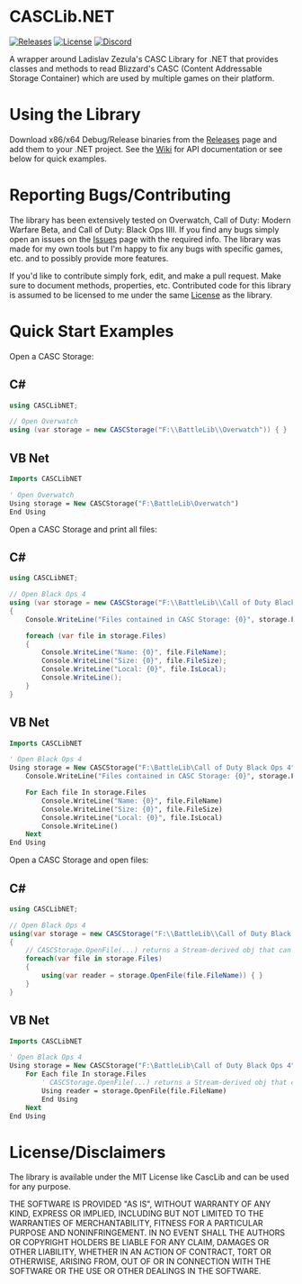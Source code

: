 # CASCLib.NET
[![Releases](https://img.shields.io/github/downloads/Scobalula/CASCLib.NET/total.svg)](https://github.com/Scobalula/Greyhound/releases) [![License](https://img.shields.io/github/license/Scobalula/CASCLib.NET.svg)](https://github.com/Scobalula/Greyhound/blob/master/LICENSE) [![Discord](https://img.shields.io/badge/chat-Discord-blue.svg)](https://discord.gg/fGVpV39)

A wrapper around Ladislav Zezula's CASC Library for .NET that provides classes and methods to read Blizzard's CASC (Content Addressable Storage Container) which are used by multiple games on their platform.

# Using the Library

Download x86/x64 Debug/Release binaries from the [Releases](https://github.com/Scobalula/CASCLib.NET/releases) page and add them to your .NET project. See the [Wiki](https://github.com/Scobalula/CASCLib.NET/wiki) for API documentation or see below for quick examples.

# Reporting Bugs/Contributing

The library has been extensively tested on Overwatch, Call of Duty: Modern Warfare Beta, and Call of Duty: Black Ops IIII. If you find any bugs simply open an issues on the [Issues]() page with the required info. The library was made for my own tools but I'm happy to fix any bugs with specific games, etc. and to possibly provide more features.

If you'd like to contribute simply fork, edit, and make a pull request. Make sure to document methods, properties, etc. Contributed code for this library is assumed to be licensed to me under the same [License](https://github.com/Scobalula/CASCLib.NET/blob/master/LICENSE) as the library.

# Quick Start Examples

Open a CASC Storage:

## C#

```cs
using CASCLibNET;

// Open Overwatch
using (var storage = new CASCStorage("F:\\BattleLib\\Overwatch")) { }
```

## VB Net

```vb
Imports CASCLibNET

' Open Overwatch
Using storage = New CASCStorage("F:\BattleLib\Overwatch")
End Using
```

Open a CASC Storage and print all files:

## C#

```cs
using CASCLibNET;

// Open Black Ops 4
using (var storage = new CASCStorage("F:\\BattleLib\\Call of Duty Black Ops 4"))
{
    Console.WriteLine("Files contained in CASC Storage: {0}", storage.FilePath);

    foreach (var file in storage.Files)
    {
        Console.WriteLine("Name: {0}", file.FileName);
        Console.WriteLine("Size: {0}", file.FileSize);
        Console.WriteLine("Local: {0}", file.IsLocal);
        Console.WriteLine();
    }
}
```

## VB Net

```vb
Imports CASCLibNET

' Open Black Ops 4
Using storage = New CASCStorage("F:\BattleLib\Call of Duty Black Ops 4")
    Console.WriteLine("Files contained in CASC Storage: {0}", storage.FilePath)

    For Each file In storage.Files
        Console.WriteLine("Name: {0}", file.FileName)
        Console.WriteLine("Size: {0}", file.FileSize)
        Console.WriteLine("Local: {0}", file.IsLocal)
        Console.WriteLine()
    Next
End Using
```

Open a CASC Storage and open files:

## C#

```cs
using CASCLibNET;

// Open Black Ops 4
using(var storage = new CASCStorage("F:\\BattleLib\\Call of Duty Black Ops 4"))
{
    // CASCStorage.OpenFile(...) returns a Stream-derived obj that can be passed to BinaryReader, etc.
    foreach(var file in storage.Files)
    {
        using(var reader = storage.OpenFile(file.FileName)) { }
    }
}
```

## VB Net

```vb
Imports CASCLibNET

' Open Black Ops 4
Using storage = New CASCStorage("F:\BattleLib\Call of Duty Black Ops 4")
    For Each file In storage.Files
        ' CASCStorage.OpenFile(...) returns a Stream-derived obj that can be passed to BinaryReader, etc.
        Using reader = storage.OpenFile(file.FileName)
        End Using
    Next
End Using
```

# License/Disclaimers

The library is available under the MIT License like CascLib and can be used for any purpose.

THE SOFTWARE IS PROVIDED "AS IS", WITHOUT WARRANTY OF ANY KIND, EXPRESS OR IMPLIED,
INCLUDING BUT NOT LIMITED TO THE WARRANTIES OF MERCHANTABILITY, FITNESS FOR A
PARTICULAR PURPOSE AND NONINFRINGEMENT. IN NO EVENT SHALL THE AUTHORS OR COPYRIGHT
HOLDERS BE LIABLE FOR ANY CLAIM, DAMAGES OR OTHER LIABILITY, WHETHER IN AN ACTION OF
CONTRACT, TORT OR OTHERWISE, ARISING FROM, OUT OF OR IN CONNECTION WITH THE SOFTWARE
OR THE USE OR OTHER DEALINGS IN THE SOFTWARE.